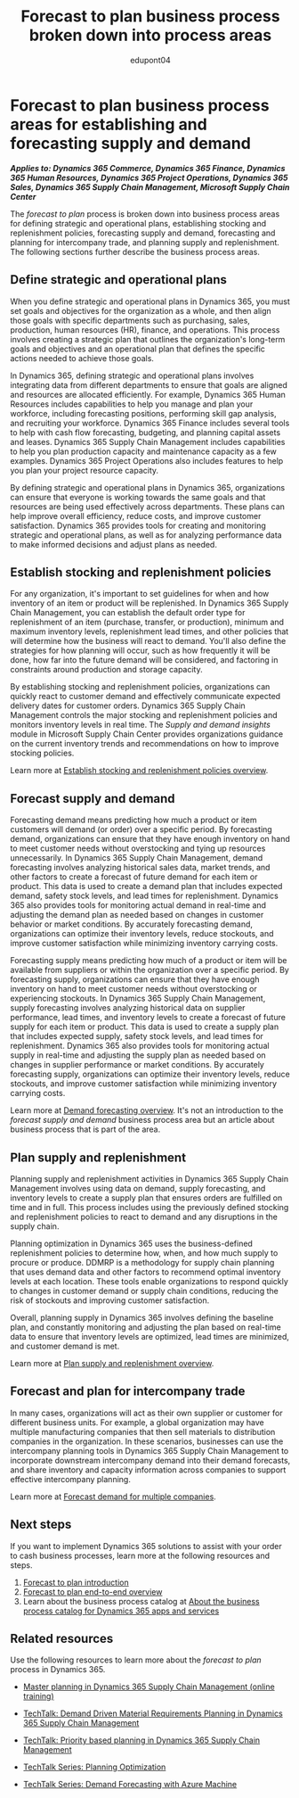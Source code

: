 ﻿---
title: Forecast to plan business process broken down into process areas
description: Get an overview for each of the business process areas in the forecast to plan end-to-end business process flow in Dynamics 365 solutions.
ms.date: 07/18/2024
ms.topic: conceptual
author: edupont04
ms.author: annekrupke
ms.reviewer: edupont
---

# Forecast to plan business process areas for establishing and forecasting supply and demand

***Applies to: Dynamics 365 Commerce, Dynamics 365 Finance, Dynamics 365 Human Resources, Dynamics 365 Project Operations, Dynamics 365 Sales, Dynamics 365 Supply Chain Management, Microsoft Supply Chain Center***

The *forecast to plan* process is broken down into business process areas for defining strategic and operational plans, establishing stocking and replenishment policies, forecasting supply and demand, forecasting and planning for intercompany trade, and planning supply and replenishment. The following sections further describe the business process areas.

## Define strategic and operational plans

When you define strategic and operational plans in Dynamics 365, you must set goals and objectives for the organization as a whole, and then align those goals with specific departments such as purchasing, sales, production, human resources (HR), finance, and operations. This process involves creating a strategic plan that outlines the organization's long-term goals and objectives and an operational plan that defines the specific actions needed to achieve those goals.

In Dynamics 365, defining strategic and operational plans involves integrating data from different departments to ensure that goals are aligned and resources are allocated efficiently. For example,  Dynamics 365 Human Resources includes capabilities to help you manage and plan your workforce, including forecasting positions, performing skill gap analysis, and recruiting your workforce. Dynamics 365 Finance includes several tools to help with cash flow forecasting, budgeting, and planning capital assets and leases. Dynamics 365 Supply Chain Management includes capabilities to help you plan production capacity and maintenance capacity as a few examples. Dynamics 365 Project Operations also includes features to help you plan your project resource capacity.

By defining strategic and operational plans in Dynamics 365, organizations can ensure that everyone is working towards the same goals and that resources are being used effectively across departments. These plans can help improve overall efficiency, reduce costs, and improve customer satisfaction. Dynamics 365 provides tools for creating and monitoring strategic and operational plans, as well as for analyzing performance data to make informed decisions and adjust plans as needed.

## Establish stocking and replenishment policies

For any organization, it's important to set guidelines for when and how inventory of an item or product will be replenished. In Dynamics 365 Supply Chain Management, you can establish the default order type for replenishment of an item (purchase, transfer, or production), minimum and maximum inventory levels, replenishment lead times, and other policies that will determine how the business will react to demand. You'll also define the strategies for how planning will occur, such as how frequently it will be done, how far into the future demand will be considered, and factoring in constraints around production and storage capacity.

By establishing stocking and replenishment policies, organizations can quickly react to customer demand and effectively communicate expected delivery dates for customer orders. Dynamics 365 Supply Chain Management controls the major stocking and replenishment policies and monitors inventory levels in real time. The *Supply and demand insights* module in Microsoft Supply Chain Center provides organizations guidance on the current inventory trends and recommendations on how to improve stocking policies.  

Learn more at [Establish stocking and replenishment policies overview](forecast-to-plan-establish-stocking-replenishment-policies-overview.md).  

## Forecast supply and demand

Forecasting demand means predicting how much a product or item customers will demand (or order) over a specific period. By forecasting demand, organizations can ensure that they have enough inventory on hand to meet customer needs without overstocking and tying up resources unnecessarily. In Dynamics 365 Supply Chain Management, demand forecasting involves analyzing historical sales data, market trends, and other factors to create a forecast of future demand for each item or product. This data is used to create a demand plan that includes expected demand, safety stock levels, and lead times for replenishment. Dynamics 365 also provides tools for monitoring actual demand in real-time and adjusting the demand plan as needed based on changes in customer behavior or market conditions. By accurately forecasting demand, organizations can optimize their inventory levels, reduce stockouts, and improve customer satisfaction while minimizing inventory carrying costs.

Forecasting supply means predicting how much of a product or item will be available from suppliers or within the organization over a specific period. By forecasting supply, organizations can ensure that they have enough inventory on hand to meet customer needs without overstocking or experiencing stockouts. In Dynamics 365 Supply Chain Management, supply forecasting involves analyzing historical data on supplier performance, lead times, and inventory levels to create a forecast of future supply for each item or product. This data is used to create a supply plan that includes expected supply, safety stock levels, and lead times for replenishment. Dynamics 365 also provides tools for monitoring actual supply in real-time and adjusting the supply plan as needed based on changes in supplier performance or market conditions. By accurately forecasting supply, organizations can optimize their inventory levels, reduce stockouts, and improve customer satisfaction while minimizing inventory carrying costs.

Learn more at [Demand forecasting overview](forecast-to-plan-demand-forecasting-overview.md). It's not an introduction to the *forecast supply and demand* business process area but an article about  business process that is part of the area.  

## Plan supply and replenishment

Planning supply and replenishment activities in Dynamics 365 Supply Chain Management involves using data on demand, supply forecasting, and inventory levels to create a supply plan that ensures orders are fulfilled on time and in full. This process includes using the previously defined stocking and replenishment policies to react to demand and any disruptions in the supply chain.

Planning optimization in Dynamics 365 uses the business-defined replenishment policies to determine how, when, and how much supply to procure or produce. DDMRP is a methodology for supply chain planning that uses demand data and other factors to recommend optimal inventory levels at each location. These tools enable organizations to respond quickly to changes in customer demand or supply chain conditions, reducing the risk of stockouts and improving customer satisfaction.

Overall, planning supply in Dynamics 365 involves defining the baseline plan, and constantly monitoring and adjusting the plan based on real-time data to ensure that inventory levels are optimized, lead times are minimized, and customer demand is met.

Learn more at [Plan supply and replenishment overview](forecast-to-plan-supply-replenishment-overview.md).  

## Forecast and plan for intercompany trade

In many cases, organizations will act as their own supplier or customer for different business units. For example, a global organization may have multiple manufacturing companies that then sell materials to distribution companies in the organization. In these scenarios, businesses can use the intercompany planning tools in Dynamics 365 Supply Chain Management to incorporate downstream intercompany demand into their demand forecasts, and share inventory and capacity information across companies to support effective intercompany planning.  

Learn more at [Forecast demand for multiple companies](forecast-to-plan-manage-intercompany-forecast.md).

## Next steps

If you want to implement Dynamics 365 solutions to assist with your order to cash business processes, learn more at the following resources and steps.

1. [Forecast to plan introduction](forecast-to-plan-introduction.md)
2. [Forecast to plan end-to-end overview](forecast-to-plan-overview.md)
3. Learn about the business process catalog at [About the business process catalog for Dynamics 365 apps and services](about.md)  

## Related resources

Use the following resources to learn more about the *forecast to plan* process in Dynamics 365.

- [Master planning in Dynamics 365 Supply Chain Management (online training)](/training/paths/master-planning-supply-chain-management/)

- [TechTalk: Demand Driven Material Requirements Planning in Dynamics 365 Supply Chain Management](https://community.dynamics.com/blogs/post/?postid=72ceafd4-72c4-4921-81f1-8535076d7be6)

- [TechTalk: Priority based planning in Dynamics 365 Supply Chain Management](https://community.dynamics.com/blogs/post/?postid=dcde88fa-9009-4adc-a2a6-514dd6a43bc9)

- [TechTalk Series: Planning Optimization](https://community.dynamics.com/blogs/post/?postid=c5f1bffe-a521-4904-aa69-4e40f7336fd7)

- [TechTalk Series: Demand Forecasting with Azure Machine](https://community.dynamics.com/blogs/post/?postid=be5e2cbb-373f-4167-9e57-8ccb97f97b84)

<!--## Tags
*Stakeholders:* Functional consultant, Business analyst, Planning stakeholders, Procurement stakeholders, Sales stakeholders, Production stakeholders, Inventory stakeholders

*Products:* Dynamics 365 Commerce, Dynamics 365 Finance, Dynamics 365 Human Resources, Dynamics 365 Project Operations, Dynamics 365 Sales, Dynamics 365 Supply Chain Management, Microsoft Supply Chain Center  
